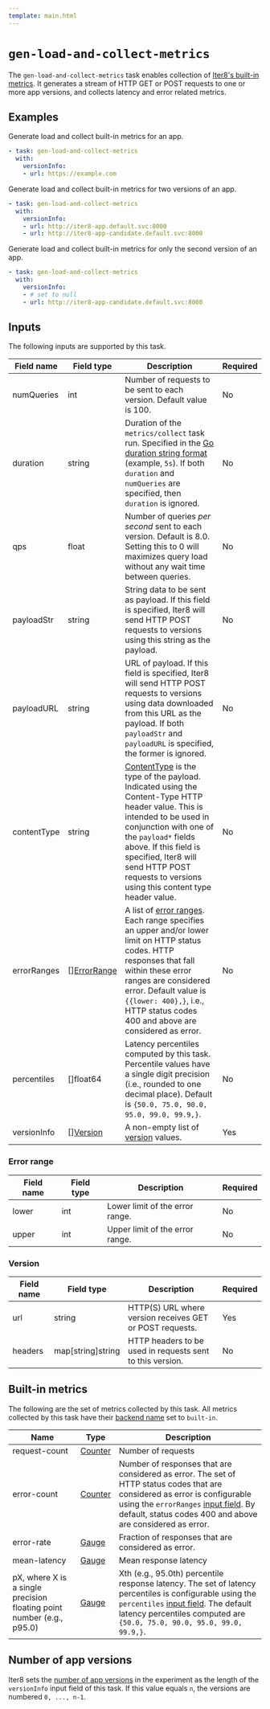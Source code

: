 ```yaml
---
template: main.html
---
```


# `gen-load-and-collect-metrics`
The `gen-load-and-collect-metrics` task enables collection of [Iter8's built-in metrics](#built-in-metrics). It generates a stream of HTTP GET or POST requests to one or more app versions, and collects latency and error related metrics.

## Examples
Generate load and collect built-in metrics for an app.
```yaml
- task: gen-load-and-collect-metrics
  with:
    versionInfo:
    - url: https://example.com
```

Generate load and collect built-in metrics for two versions of an app.
```yaml
- task: gen-load-and-collect-metrics
  with:
    versionInfo:
    - url: http://iter8-app.default.svc:8000
    - url: http://iter8-app-candidate.default.svc:8000
```

Generate load and collect built-in metrics for only the second version of an app.
```yaml
- task: gen-load-and-collect-metrics
  with:
    versionInfo:
    - # set to null
    - url: http://iter8-app-candidate.default.svc:8000
```

## Inputs
The following inputs are supported by this task.

| Field name | Field type | Description | Required |
| ----- | ---- | ----------- | -------- |
| numQueries | int | Number of requests to be sent to each version. Default value is 100. | No |
| duration | string | Duration of the `metrics/collect` task run. Specified in the [Go duration string format](https://golang.org/pkg/time/#ParseDuration) (example, `5s`). If both `duration` and `numQueries` are specified, then `duration` is ignored. | No |
| qps | float | Number of queries *per second* sent to each version. Default is 8.0. Setting this to 0 will maximizes query load without any wait time between queries. | No |
| payloadStr | string | String data to be sent as payload. If this field is specified, Iter8 will send HTTP POST requests to versions using this string as the payload. | No |
| payloadURL | string | URL of payload. If this field is specified, Iter8 will send HTTP POST requests to versions using data downloaded from this URL as the payload. If both `payloadStr` and `payloadURL` is specified, the former is ignored. | No |
| contentType | string | [ContentType](https://developer.mozilla.org/en-US/docs/Web/HTTP/Headers/Content-Type) is the type of the payload. Indicated using the Content-Type HTTP header value. This is intended to be used in conjunction with one of the `payload*` fields above. If this field is specified, Iter8 will send HTTP POST requests to versions using this content type header value. | No |
| errorRanges | [][ErrorRange](#error-range) | A list of [error ranges](#error-range). Each range specifies an upper and/or lower limit on HTTP status codes. HTTP responses that fall within these error ranges are considered error. Default value is `{{lower: 400},}`, i.e., HTTP status codes 400 and above are considered as error. | No |
| percentiles | []float64 | Latency percentiles computed by this task. Percentile values have a single digit precision (i.e., rounded to one decimal place). Default is `{50.0, 75.0, 90.0, 95.0, 99.0, 99.9,}`. | No |
| versionInfo | [][Version](#version) | A non-empty list of [version](#version) values. | Yes |

### Error range
| Field name | Field type | Description | Required |
| ----- | ---- | ----------- | -------- |
| lower | int | Lower limit of the error range. | No |
| upper | int | Upper limit of the error range. | No |

### Version
| Field name | Field type | Description | Required |
| ----- | ---- | ----------- | -------- |
| url | string | HTTP(S) URL where version receives GET or POST requests. | Yes |
| headers | map[string]string | HTTP headers to be used in requests sent to this version. | No |

## Built-in metrics
The following are the set of metrics collected by this task. All metrics collected by this task have their [backend name](../topics/metrics.md) set to `built-in`.

| Name         | Type | Description |
| ------------ | ----------- | -------- |
| request-count | [Counter](../topics/metrics.md#counter) | Number of requests |
| error-count | [Counter](../topics/metrics.md#counter) | Number of responses that are considered as error. The set of HTTP status codes that are considered as error is configurable using the `errorRanges` [input field](#inputs). By default, status codes 400 and above are considered as error. |
| error-rate | [Gauge](../topics/metrics.md#gauge) | Fraction of responses that are considered as error. |
| mean-latency | [Gauge](../topics/metrics.md#gaugee) | Mean response latency |
| pX, where X is a single precision floating point number (e.g., p95.0) | [Gauge](../topics/metrics.md#gauge) | Xth (e.g., 95.0th) percentile response latency. The set of latency percentiles is configurable using the `percentiles` [input field](#inputs). The default latency percentiles computed are `{50.0, 75.0, 90.0, 95.0, 99.0, 99.9,}`. |

## Number of app versions

Iter8 sets the [number of app versions](../topics/versionnumbering.md) in the experiment as the length of the `versionInfo` input field of this task. If this value equals `n`, the versions are numbered `0, ..., n-1`.